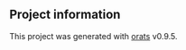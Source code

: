 ## Project information

This project was generated with [orats](https://github.com/nickjj/orats) v0.9.5.